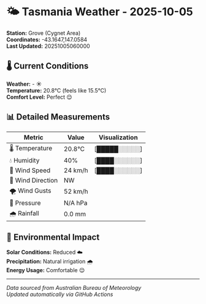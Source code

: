 # 🌤️ Tasmania Weather - 2025-10-05

**Station:** Grove (Cygnet Area)  
**Coordinates:** -43.1647,147.0584  
**Last Updated:** 20251005060000

## 🌡️ Current Conditions

**Weather:** - ☀️  
**Temperature:** 20.8°C (feels like 15.5°C)  
**Comfort Level:** Perfect 😌

## 📊 Detailed Measurements

| Metric | Value | Visualization |
|--------|-------|---------------|
| 🌡️ Temperature | 20.8°C | [█████░░░░░] |
| 💧 Humidity | 40% | [████░░░░░░] |
| 💨 Wind Speed | 24 km/h | [████░░░░░░] |
| 🧭 Wind Direction | NW | |
| 🌪️ Wind Gusts | 52 km/h | |
| 🔽 Pressure | N/A hPa | |
| 🌧️ Rainfall | 0.0 mm | |

## 🌱 Environmental Impact

**Solar Conditions:** Reduced ☁️  
**Precipitation:** Natural irrigation 🌧️  
**Energy Usage:** Comfortable 😌

---
*Data sourced from Australian Bureau of Meteorology*  
*Updated automatically via GitHub Actions*
